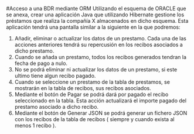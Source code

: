 #Acceso a una BDR mediante ORM
Utilizando el esquema de ORACLE que se anexa, crear una aplicación Java que utilizando Hibernate gestione los préstamos que realiza la compañía X almacenados en dicho esquema.
Esta aplicación tendrá una pantalla similar a la siguiente en la que podremos:

1. Añadir, eliminar o actualizar los datos de un prestamo. Cada una de las acciones
anteriores tendrá su repercusión en los recibos asociados a dicho prestamo.
2. Cuando se añada un prestamo, todos los recibos generados tendran la fecha de pago a
nulo.
3. No se podrá eliminar ni actualizar los datos de un prestamo, si este ultimo tiene algun
recibo pagado.
4. Cuando se seleccione un prestamo de la tabla de prestamos, se mostrarán en la tabla
de recibos, sus recibos asociados.
5. Mediante el botón de Pagar se podrá dará por pagado el recibo seleccionado en la
tabla. Esta acción actualizará el importe pagado del prestamo asociado a dicho recibo.
6. Mediante el botón de Generar JSON se podrá generar un fichero JSON con los recibos
de la tabla de recibos ( siempre y cuando exista al menos 1 recibo ).
